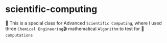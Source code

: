 ﻿# scientific-computing

 :dancer: This is a special class for Advanced `Scientific Computing`, where I used three `Chemical Engineering`:clapper: mathematical `Algorithm` to test for :wave:`computations`
